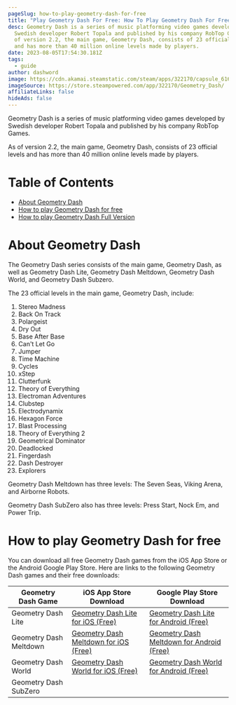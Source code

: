 ```yaml
---
pageSlug: how-to-play-geometry-dash-for-free
title: "Play Geometry Dash For Free: How To Play Geometry Dash For Free"
desc: Geometry Dash is a series of music platforming video games developed by
  Swedish developer Robert Topala and published by his company RobTop Games. As
  of version 2.2, the main game, Geometry Dash, consists of 23 official levels
  and has more than 40 million online levels made by players.
date: 2023-08-05T17:54:30.181Z
tags:
  - guide
author: dashword
image: https://cdn.akamai.steamstatic.com/steam/apps/322170/capsule_616x353.jpg?t=1624472273
imageSource: https://store.steampowered.com/app/322170/Geometry_Dash/
affiliateLinks: false
hideAds: false
---
```

Geometry Dash is a series of music platforming video games developed by Swedish developer Robert Topala and published by his company RobTop Games.

As of version 2.2, the main game, Geometry Dash, consists of 23 official levels and has more than 40 million online levels made by players.

# Table of Contents

- [About Geometry Dash]()
- [How to play Geometry Dash for free]()
- [How to play Geometry Dash Full Version]()

# About Geometry Dash

The Geometry Dash series consists of the main game, Geometry Dash, as well as Geometry Dash Lite, Geometry Dash Meltdown, Geometry Dash World, and Geometry Dash Subzero.

The 23 official levels in the main game, Geometry Dash, include:

1. Stereo Madness
2. Back On Track
3. Polargeist
4. Dry Out
5. Base After Base
6. Can't Let Go
7. Jumper
8. Time Machine
9. Cycles
10. xStep
11. Clutterfunk
12. Theory of Everything
13. Electroman Adventures
14. Clubstep
15. Electrodynamix
16. Hexagon Force
17. Blast Processing
18. Theory of Everything 2
19. Geometrical Dominator
20. Deadlocked
21. Fingerdash
22. Dash Destroyer
23. Explorers

Geometry Dash Meltdown has three levels: The Seven Seas, Viking Arena, and Airborne Robots.

Geometry Dash SubZero also has three levels: Press Start, Nock Em, and Power Trip.

# How to play Geometry Dash for free

You can download all free Geometry Dash games from the iOS App Store or the Android Google Play Store. Here are links to the following Geometry Dash games and their free downloads:

| Geometry Dash Game | iOS App Store Download | Google Play Store Download |
|--------------------|------------------------|----------------------------|
| Geometry Dash Lite | [Geometry Dash Lite for iOS (Free)](https://apps.apple.com/app/geometry-dash-lite/id698255242) | [Geometry Dash Lite for Android (Free)](https://play.google.com/store/apps/details?id=com.robtopx.geometryjumplite) |
| Geometry Dash Meltdown | [Geometry Dash Meltdown for iOS (Free)](https://apps.apple.com/app/geometry-dash-meltdown/id1045901853) | [Geometry Dash Meltdown for Android (Free)](https://play.google.com/store/apps/details?id=com.robtopx.geometrydashmeltdown) |
| Geometry Dash World | [Geometry Dash World for iOS (Free)](https://apps.apple.com/app/geometry-dash-world/id1112307917) | [Geometry Dash World for Android (Free)](https://play.google.com/store/apps/details?id=com.robtopx.geometrydashworld) |
| Geometry Dash SubZero |